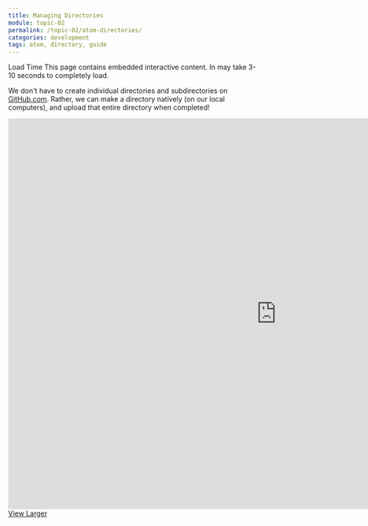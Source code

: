 ```yaml
---
title: Managing Directories
module: topic-02
permalink: /topic-02/atom-directories/
categories: development
tags: atom, directory, guide
---
```


<div class="divider-heading"></div>


<span class="label label-warning">Load Time</span> This page contains embedded interactive content. In may take 3-10 seconds to completely load.

We don't have to create individual directories and subdirectories on <a href="https://github.com/" target="_blank">GitHub.com</a>. Rather, we can make a directory natively (on our local computers), and upload that entire directory when completed!

<iframe src="https://h5p.org/h5p/embed/418860" width="1090" height="794" frameborder="0" allowfullscreen="allowfullscreen"></iframe>
<a href="https://h5p.org/node/418860" class="btn btn-default btn-xs" target="_blank">View Larger</a>
